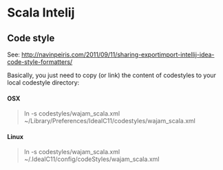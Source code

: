 Scala Intelij
=============

Code style
----------
See: http://navinpeiris.com/2011/09/11/sharing-exportimport-intellij-idea-code-style-formatters/

Basically, you just need to copy (or link) the content of codestyles to your local codestyle directory:

#### OSX
> ln -s codestyles/wajam_scala.xml ~/Library/Preferences/IdeaIC11/codestyles/wajam_scala.xml

#### Linux
> ln -s codestyles/wajam_scala.xml ~/.IdeaIC11/config/codeStyles/wajam_scala.xml


